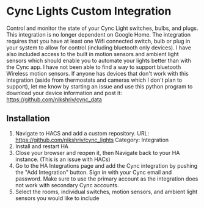 Cync Lights Custom Integration
============
Control and monitor the state of your Cync Light switches, bulbs, and plugs. This integration is no longer dependent on Google Home. The integration requires that you have at least one Wifi connected switch, bulb or plug in your system to allow for control (including bluetooth only devices). I have also included access to the built in motion sensors and ambient light sensors which should enable you to automate your lights better than with the Cync app. I have not been able to find a way to support bluetooth Wireless motion sensors. If anyone has devices that don't work with this integration (aside from thermostats and cameras which I don't plan to support), let me know by starting an issue and use this python program to download your device information and post it:  https://github.com/nikshriv/cync_data 

## Installation
1. Navigate to HACS and add a custom repository. 
   URL: https://github.com/nikshriv/cync_lights 
   Category: Integration
2. Install and restart HA
3. Close your browser and reopen it, then Navigate back to your HA instance. (This is an issue with HACs)
4. Go to the HA Integrations page and add the Cync integration by pushing the "Add Integration" button. Sign in with your Cync email and password. Make sure to use the primary account as the integration does not work with secondary Cync accounts.
5. Select the rooms, individual switches, motion sensors, and ambient light sensors you would like to include
